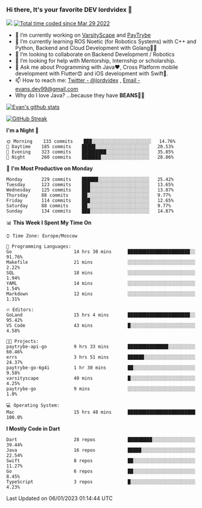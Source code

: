 ### Hi there, It's your favorite DEV lordvidex 👋
<img src="https://komarev.com/ghpvc/?username=lordvidex&label=Views&color=blue&style=plastic" /> <a href="https://wakatime.com/@0e56db35-d16b-410a-acc0-4085055304bf"><img src="https://wakatime.com/badge/user/0e56db35-d16b-410a-acc0-4085055304bf.svg" alt="Total time coded since Mar 29 2022" /></a>

- 🔭 I’m currently working on [VarsityScape](https://varsityscape.com) and [PayTrybe](https://www.paytrybe.com)
- 🌱 I’m currently learning ROS Noetic (for Robotics Systems) with C++ and Python, Backend and Cloud Development with Golang🧙🏼
- 👯 I’m looking to collaborate on Backend Development / Robotics
- 🤔 I’m looking for help with Mentorship, Internship or scholarship.
- 💬 Ask me about Programming with Java❤️, Cross Platform mobile development with Flutter😍 and iOS development with Swift🚀.
- 📫 How to reach me: [Twitter - @lordvidex](https://twitter.com/lordvidex) , [Email - evans.dev99@gmail.com](mailto:evans.dev99@gmail.com?body=Hello%20Evans,)
- Why do I love Java? ...because they have **BEANS**🤤😋

<div>
<!-- <a href="https://github.com/lordvidex">
  <img src="https://github-readme-stats.vercel.app/api/top-langs/?username=lordvidex&theme=light" />
</a>    -->
<!-- [![Top Langs](https://github-readme-stats.vercel.app/api/top-langs/?username=lordvidex)](https://github.com/lordvidex/)  -->
<a href="https://github.com/lordvidex">
 <img src="https://github-readme-stats.vercel.app/api?username=lordvidex&show_icons=true&theme=light&line_height=27" alt="Evan's github stats"/>
</a>
</div>

[![GitHub Streak](https://github-readme-streak-stats.herokuapp.com?user=lordvidex&theme=github-dark&hide_border=true)](https://git.io/streak-stats)

<!--
  <a href="https://github.com/iampawan/FlutterExampleApps">
    <img align="center" src="https://github-readme-stats.vercel.app/api/pin/?username=iampawan&repo=FlutterExampleApps&theme=light" />

  </a>
  <a href="https://github.com/iampawan/VelocityX">
   <img align="center" src="https://github-readme-stats.vercel.app/api/pin/?username=iampawan&repo=VelocityX&theme=light" />
  </a>
-->
<!--START_SECTION:waka-->
**I'm a Night 🦉** 

```text
🌞 Morning    133 commits    ███░░░░░░░░░░░░░░░░░░░░░░   14.76% 
🌆 Daytime    185 commits    █████░░░░░░░░░░░░░░░░░░░░   20.53% 
🌃 Evening    323 commits    █████████░░░░░░░░░░░░░░░░   35.85% 
🌙 Night      260 commits    ███████░░░░░░░░░░░░░░░░░░   28.86%

```
📅 **I'm Most Productive on Monday** 

```text
Monday       229 commits    ██████░░░░░░░░░░░░░░░░░░░   25.42% 
Tuesday      123 commits    ███░░░░░░░░░░░░░░░░░░░░░░   13.65% 
Wednesday    125 commits    ███░░░░░░░░░░░░░░░░░░░░░░   13.87% 
Thursday     88 commits     ██░░░░░░░░░░░░░░░░░░░░░░░   9.77% 
Friday       114 commits    ███░░░░░░░░░░░░░░░░░░░░░░   12.65% 
Saturday     88 commits     ██░░░░░░░░░░░░░░░░░░░░░░░   9.77% 
Sunday       134 commits    ███░░░░░░░░░░░░░░░░░░░░░░   14.87%

```


📊 **This Week I Spent My Time On** 

```text
⌚︎ Time Zone: Europe/Moscow

💬 Programming Languages: 
Go                       14 hrs 30 mins      ███████████████████████░░   91.76% 
Makefile                 21 mins             ░░░░░░░░░░░░░░░░░░░░░░░░░   2.22% 
SQL                      18 mins             ░░░░░░░░░░░░░░░░░░░░░░░░░   1.94% 
YAML                     14 mins             ░░░░░░░░░░░░░░░░░░░░░░░░░   1.54% 
Markdown                 12 mins             ░░░░░░░░░░░░░░░░░░░░░░░░░   1.31%

🔥 Editors: 
GoLand                   15 hrs 4 mins       ███████████████████████░░   95.42% 
VS Code                  43 mins             █░░░░░░░░░░░░░░░░░░░░░░░░   4.58%

🐱‍💻 Projects: 
paytrybe-api-go          9 hrs 33 mins       ███████████████░░░░░░░░░░   60.46% 
errs                     3 hrs 51 mins       ██████░░░░░░░░░░░░░░░░░░░   24.37% 
paytrybe-go-6g4i         1 hr 30 mins        ██░░░░░░░░░░░░░░░░░░░░░░░   9.58% 
varsityscape             40 mins             █░░░░░░░░░░░░░░░░░░░░░░░░   4.25% 
paytrybe-go              9 mins              ░░░░░░░░░░░░░░░░░░░░░░░░░   1.0%

💻 Operating System: 
Mac                      15 hrs 48 mins      █████████████████████████   100.0%

```

**I Mostly Code in Dart** 

```text
Dart                     28 repos            █████████░░░░░░░░░░░░░░░░   39.44% 
Java                     16 repos            █████░░░░░░░░░░░░░░░░░░░░   22.54% 
Swift                    8 repos             ██░░░░░░░░░░░░░░░░░░░░░░░   11.27% 
Go                       6 repos             ██░░░░░░░░░░░░░░░░░░░░░░░   8.45% 
TypeScript               3 repos             █░░░░░░░░░░░░░░░░░░░░░░░░   4.23%

```



 Last Updated on 06/01/2023 01:14:44 UTC
<!--END_SECTION:waka-->
